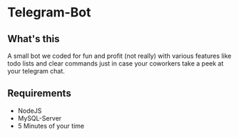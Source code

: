 # Telegram-Bot
## What's this
A small bot we coded for fun and profit (not really) with various features like todo lists and clear commands just in case your coworkers take a peek at your telegram chat.
## Requirements
- NodeJS
- MySQL-Server
- 5 Minutes of your time
